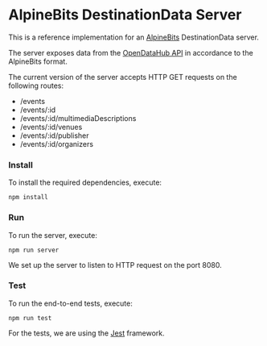# AlpineBits DestinationData Server

This is a reference implementation for an [AlpineBits](https://www.alpinebits.org/) DestinationData server.

The server exposes data from the [OpenDataHub API](http://tourism.opendatahub.bz.it/) in accordance to the AlpineBits format.

The current version of the server accepts HTTP GET requests on the following routes:

* /events
* /events/:id
* /events/:id/multimediaDescriptions
* /events/:id/venues
* /events/:id/publisher
* /events/:id/organizers


### Install

To install the required dependencies, execute:

```
npm install
```

### Run

To run the server, execute:

```
npm run server
```

We set up the server to listen to HTTP request on the port 8080.

### Test

To run the end-to-end tests, execute:
```
npm run test
```

For the tests, we are using the [Jest](https://jestjs.io/) framework.
